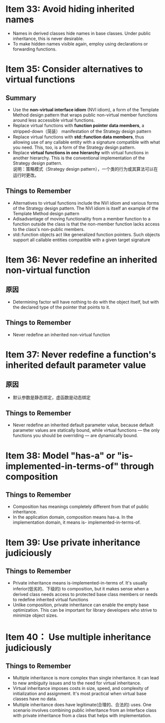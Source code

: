 # Item 33: Avoid hiding inherited names
* Names in derived classes hide names in base classes. Under public inheritance, this is never desirable. 
* To make hidden names visible again, employ using declarations or forwarding functions.

# Item 35: Consider alternatives to virtual functions
## Summary
* Use the **non-virtual interface idiom** (NVI idiom), a form of the Template Method design pattern that wraps public non-virtual member functions around less accessible virtual functions.
* Replace virtual functions with **function pointer data members**, a stripped-down（简装） manifestation of the Strategy design pattern
* Replace virtual functions with **std::function data members**, thus allowing use of any callable entity with a signature compatible with what you need. This, too, is a form of the Strategy design pattern.
* Replace **virtual functions in one hierarchy** with virtual functions in another hierarchy. This is the conventional implementation of the Strategy design pattern.\
说明：策略模式（Strategy design pattern），一个类的行为或其算法可以在运行时更改。
## Things to Remember
* Alternatives to virtual functions include the NVI idiom and various forms of the Strategy design pattern. The NVI idiom is itself an example of the Template Method design pattern
* Adisadvantage of moving functionality from a member function to a function outside the class is that the non-member function lacks access to the class's non-public members.
* std::function objects act like generalized function pointers. Such objects support all callable entities compatible with a given target signature

# Item 36: Never redefine an inherited non-virtual function
## 原因
* Determining factor will have nothing to do with the object itself, but with the declared type of the pointer that points to it.
## Things to Remember
* Never redefine an inherited non-virtual function

# Item 37: Never redefine a function's inherited default parameter value
## 原因
* 默认参数是静态绑定，虚函数是动态绑定
## Things to Remember
* Never redefine an inherited default parameter value, because default parameter values are statically bound, while virtual functions — the only functions you should be overriding — are dynamically bound.

# Item 38: Model "has-a" or "is-implemented-in-terms-of" through composition
## Things to Remember
* Composition has meanings completely different from that of public inheritance.
* In the application domain, composition means has-a. In the implementation domain, it means is- implemented-in-terms-of.

# Item 39: Use private inheritance judiciously
## Things to Remember
* Private inheritance means is-implemented-in-terms of. It's usually inferior(低劣的、下级的) to composition, but it makes sense when a derived class needs access to protected base class members or needs to redefine inherited virtual functions
* Unlike composition, private inheritance can enable the empty base optimization. This can be important for library developers who strive to minimize object sizes.

# Item 40： Use multiple inheritance judiciously
## Things to Remember
* Multiple inheritance is more complex than single inheritance. It can lead to new ambiguity issues and to the need for virtual inheritance.
* Virtual inheritance imposes costs in size, speed, and complexity of initialization and assignment. It's most practical when virtual base classes have no data.
* Multiple inheritance does have legitimate(合理的、合法的) uses. One scenario involves combining public inheritance from an Interface class with private inheritance from a class that helps with implementation.